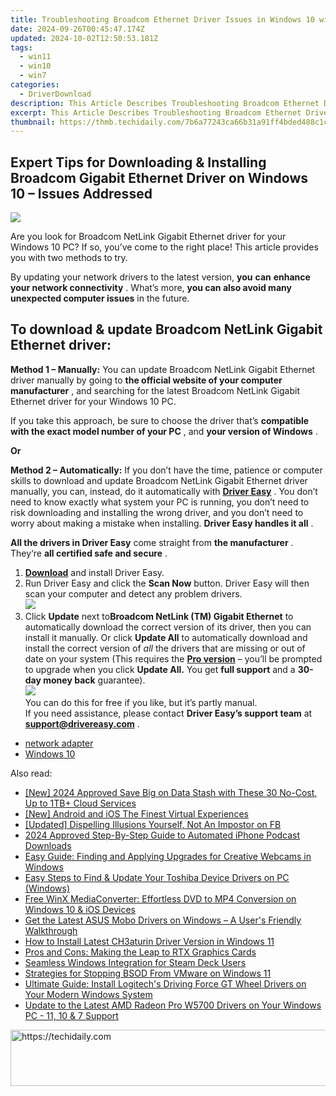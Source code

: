 ```yaml
---
title: Troubleshooting Broadcom Ethernet Driver Issues in Windows 10 with Easy Download & Installation Steps
date: 2024-09-26T00:45:47.174Z
updated: 2024-10-02T12:50:53.181Z
tags:
  - win11
  - win10
  - win7
categories:
  - DriverDownload
description: This Article Describes Troubleshooting Broadcom Ethernet Driver Issues in Windows 10 with Easy Download & Installation Steps
excerpt: This Article Describes Troubleshooting Broadcom Ethernet Driver Issues in Windows 10 with Easy Download & Installation Steps
thumbnail: https://thmb.techidaily.com/7b6a77243ca66b31a91ff4bded488c1c26ccff28e8356d366094a908c72413f6.jpg
---
```


## Expert Tips for Downloading & Installing Broadcom Gigabit Ethernet Driver on Windows 10 – Issues Addressed

![](https://images.drivereasy.com/wp-content/uploads/2018/12/snap000007.png)

 Are you look for Broadcom NetLink Gigabit Ethernet driver for your Windows 10 PC?  If so, you’ve come to the right place! This article provides you with two methods to try.

 By updating your network drivers to the latest version, **you**  **can**  **enhance your network connectivity** . What’s more, **you can also avoid many unexpected computer issues**   in the future.

## **To download & update Broadcom NetLink Gigabit Ethernet driver:**

**Method 1 – Manually:**  You can update Broadcom NetLink Gigabit Ethernet driver manually by going to **the official website of your computer manufacturer** , and searching for the latest Broadcom NetLink Gigabit Ethernet driver for your Windows 10 PC.

 If you take this approach, be sure to choose the driver that’s **compatible with the exact model number of your PC** , and **your version of Windows** .

**Or**

**Method 2 – Automatically:**   If you don’t have the time, patience or computer skills to download and update Broadcom NetLink Gigabit Ethernet driver manually, you can, instead, do it automatically with **[Driver Easy](https://tools.techidaily.com/drivereasy/download/)**  .  You don’t need to know exactly what system your PC is running, you don’t need to risk downloading and installing the wrong driver, and you don’t need to worry about making a mistake when installing. **Driver Easy handles it all** .

**All the drivers in Driver Easy** come straight from **the manufacturer** . They‘re **all certified safe and secure** .

1. **[Download](https://tools.techidaily.com/drivereasy/download/)**  and install Driver Easy.
2. Run Driver Easy and click the **Scan Now**  button. Driver Easy will then scan your computer and detect any problem drivers.  
![](https://images.drivereasy.com/wp-content/uploads/2018/12/snap000001.png)
3. Click **Update**  next to**Broadcom NetLink (TM) Gigabit Ethernet** to automatically download the correct version of its driver, then you can install it manually. Or click **Update All**  to automatically download and install the correct version of _all_  the drivers that are missing or out of date on your system (This requires the **[Pro version](https://tools.techidaily.com/drivereasy/download/)**  – you’ll be prompted to upgrade when you click **Update All.** You get **full support**  and a **30-day money back**  guarantee).  
![](https://images.drivereasy.com/wp-content/uploads/2018/12/snap000005.png)  
 You can do this for free if you like, but it’s partly manual.  
 If you need assistance, please contact **Driver Easy’s support team** at [**support@drivereasy.com**](https://tools.techidaily.com/drivereasy/download/) .

* [network adapter](https://tools.techidaily.com/drivereasy/download/)
* [Windows 10](https://tools.techidaily.com/drivereasy/download/)

<ins class="adsbygoogle"
     style="display:block"
     data-ad-format="autorelaxed"
     data-ad-client="ca-pub-7571918770474297"
     data-ad-slot="1223367746"></ins>

<ins class="adsbygoogle"
     style="display:block"
     data-ad-client="ca-pub-7571918770474297"
     data-ad-slot="8358498916"
     data-ad-format="auto"
     data-full-width-responsive="true"></ins>

<span class="atpl-alsoreadstyle">Also read:</span>
<div><ul>
<li><a href="https://article-knowledge.techidaily.com/new-2024-approved-save-big-on-data-stash-with-these-30-no-cost-up-to-1tbplus-cloud-services/"><u>[New] 2024 Approved Save Big on Data Stash with These 30 No-Cost, Up to 1TB+ Cloud Services</u></a></li>
<li><a href="https://fox-glue.techidaily.com/new-android-and-ios-the-finest-virtual-experiences/"><u>[New] Android and iOS The Finest Virtual Experiences</u></a></li>
<li><a href="https://facebook-videos.techidaily.com/updated-dispelling-illusions-yourself-not-an-impostor-on-fb/"><u>[Updated] Dispelling Illusions Yourself, Not An Impostor on FB</u></a></li>
<li><a href="https://extra-guidance.techidaily.com/2024-approved-step-by-step-guide-to-automated-iphone-podcast-downloads/"><u>2024 Approved Step-By-Step Guide to Automated iPhone Podcast Downloads</u></a></li>
<li><a href="https://hardware-help.techidaily.com/easy-guide-finding-and-applying-upgrades-for-creative-webcams-in-windows/"><u>Easy Guide: Finding and Applying Upgrades for Creative Webcams in Windows</u></a></li>
<li><a href="https://hardware-help.techidaily.com/easy-steps-to-find-and-update-your-toshiba-device-drivers-on-pc-windows/"><u>Easy Steps to Find & Update Your Toshiba Device Drivers on PC (Windows)</u></a></li>
<li><a href="https://vp-tips.techidaily.com/free-winx-mediaconverter-effortless-dvd-to-mp4-conversion-on-windows-10-and-ios-devices/"><u>Free WinX MediaConverter: Effortless DVD to MP4 Conversion on Windows 10 & iOS Devices</u></a></li>
<li><a href="https://hardware-help.techidaily.com/get-the-latest-asus-mobo-drivers-on-windows-a-users-friendly-walkthrough/"><u>Get the Latest ASUS Mobo Drivers on Windows – A User's Friendly Walkthrough</u></a></li>
<li><a href="https://hardware-help.techidaily.com/how-to-install-latest-ch3aturin-driver-version-in-windows-11/"><u>How to Install Latest CH3aturin Driver Version in Windows 11</u></a></li>
<li><a href="https://technical-tips.techidaily.com/pros-and-cons-making-the-leap-to-rtx-graphics-cards/"><u>Pros and Cons: Making the Leap to RTX Graphics Cards</u></a></li>
<li><a href="https://win11.techidaily.com/seamless-windows-integration-for-steam-deck-users/"><u>Seamless Windows Integration for Steam Deck Users</u></a></li>
<li><a href="https://win11.techidaily.com/strategies-for-stopping-bsod-from-vmware-on-windows-11/"><u>Strategies for Stopping BSOD From VMware on Windows 11</u></a></li>
<li><a href="https://hardware-help.techidaily.com/ultimate-guide-install-logitechs-driving-force-gt-wheel-drivers-on-your-modern-windows-system/"><u>Ultimate Guide: Install Logitech's Driving Force GT Wheel Drivers on Your Modern Windows System</u></a></li>
<li><a href="https://hardware-help.techidaily.com/update-to-the-latest-amd-radeon-pro-w5700-drivers-on-your-windows-pc-11-10-and-7-support/"><u>Update to the Latest AMD Radeon Pro W5700 Drivers on Your Windows PC - 11, 10 & 7 Support</u></a></li>
</ul></div>

<!-- affiliate ads begin -->
<a href="https://appsumo.8odi.net/c/5597632/2144297/7443" target="_top" id="2144297">
  <img src="//a.impactradius-go.com/display-ad/7443-2144297" border="0" alt="https://techidaily.com" width="600" height="90"/>
</a>
<img height="0" width="0" src="https://appsumo.8odi.net/i/5597632/2144297/7443" style="position:absolute;visibility:hidden;" border="0" />
<!-- affiliate ads end -->

